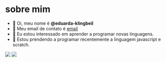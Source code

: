 # sobre mim

- 👋 Oi, meu nome é **@eduarda-klingbeil**
- 👀 Meu email de contato é [email](eduardaklingbeil@gmail.com)  
- 🌱 Eu estou interessado em aprender a programar novas linguagens.
- 💞️ Estou prendendo a programar recentemente a linguagem javascript e scratch.

![](https://img.shields.io/badge/JavaScript-323330?style=for-the-badge&logo=javascript&logoColor=F7DF1E)
![](https://img.shields.io/badge/Scratch-4D97FF?style=for-the-badge&logo=Scratch&logoColor=white)
